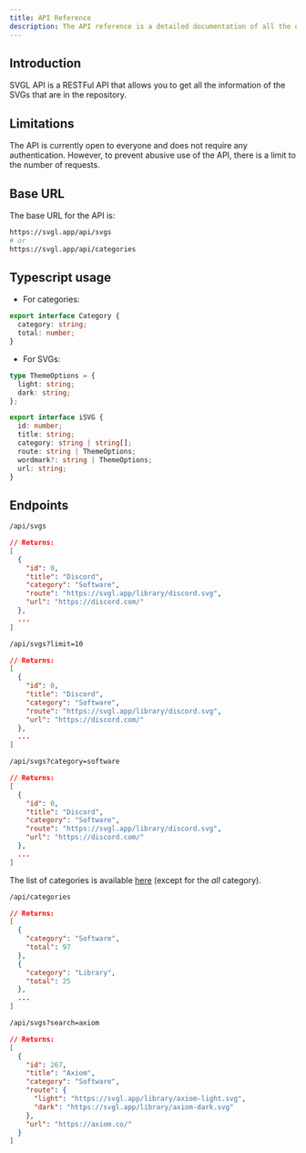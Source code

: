 ```yaml
---
title: API Reference
description: The API reference is a detailed documentation of all the endpoints available in the SVGL API.
---
```


<script>
  import Endpoint from '../components/endpoints.svelte';
</script>

## Introduction

SVGL API is a RESTFul API that allows you to get all the information of the SVGs that are in the repository.

## Limitations

The API is currently open to everyone and does not require any authentication. However, to prevent abusive use of the API, there is a limit to the number of requests.

## Base URL

The base URL for the API is:

```bash
https://svgl.app/api/svgs
# or
https://svgl.app/api/categories
```

## Typescript usage

- For categories:

```ts
export interface Category {
  category: string;
  total: number;
}
```

- For SVGs:

```ts
type ThemeOptions = {
  light: string;
  dark: string;
};

export interface iSVG {
  id: number;
  title: string;
  category: string | string[];
  route: string | ThemeOptions;
  wordmark?: string | ThemeOptions;
  url: string;
}
```

## Endpoints

<Endpoint title="Get all SVGs" method="GET" description="Returns all the SVGs in the repository.">

```bash
/api/svgs
```

<p></p>

```json
// Returns:
[
  {
    "id": 0,
    "title": "Discord",
    "category": "Software",
    "route": "https://svgl.app/library/discord.svg",
    "url": "https://discord.com/"
  },
  ...
]
```

</Endpoint>

<Endpoint title="Get a limited number of SVGs" method="GET" description="Returns a limited number of SVGs in the repository. Start from the first SVG.">

```bash
/api/svgs?limit=10
```

<p></p>

```json
// Returns:
[
  {
    "id": 0,
    "title": "Discord",
    "category": "Software",
    "route": "https://svgl.app/library/discord.svg",
    "url": "https://discord.com/"
  },
  ...
]
```

</Endpoint>

<Endpoint title="Filter SVGs by category" method="GET" description="Returns all the SVGs in the repository that match the category.">

```bash
/api/svgs?category=software
```

<p></p>

```json
// Returns:
[
  {
    "id": 0,
    "title": "Discord",
    "category": "Software",
    "route": "https://svgl.app/library/discord.svg",
    "url": "https://discord.com/"
  },
  ...
]
```

The list of categories is available [here](https://github.com/pheralb/svgl/blob/main/src/types/categories.ts) (except for the _all_ category).

</Endpoint>

<Endpoint title="Get only categories" method="GET" description="Returns only categories with the number of SVGs in each category.">

```bash
/api/categories
```

<p></p>

```json
// Returns:
[
  {
    "category": "Software",
    "total": 97
  },
  {
    "category": "Library",
    "total": 25
  },
  ...
]
```

</Endpoint>

<Endpoint title="Search SVGs by name" method="GET" description="Returns all the SVGs in the repository that match the name.">

```bash
/api/svgs?search=axiom
```

<p></p>

```json
// Returns:
[
  {
    "id": 267,
    "title": "Axiom",
    "category": "Software",
    "route": {
      "light": "https://svgl.app/library/axiom-light.svg",
      "dark": "https://svgl.app/library/axiom-dark.svg"
    },
    "url": "https://axiom.co/"
  }
]
```

</Endpoint>
